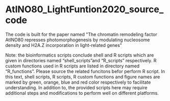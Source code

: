 # AtINO80_LightFuntion2020_source_code
The code is built for the paper named "The chromatin remodeling factor AtINO80 represses photomorphogenesis by modulating nucleosome density and H2A.Z incorporation in light-related genes"

Note: the bioinformatics scripts conclude shell and R scripts which are given in directories named “shell_scripts”and “R_scripts” respectively. R custom functions used in R scripts are listed in directory named “R_functions”. Please source the related funcitons befor perform R script. In this text, shell scripts, R scripts, R custom functions and figure names are marked by green, orange, blue and red color respectively to facilitate understanding. In addition to, the provided scripts here may require additional steps and modifications to perform well on different platforms.
